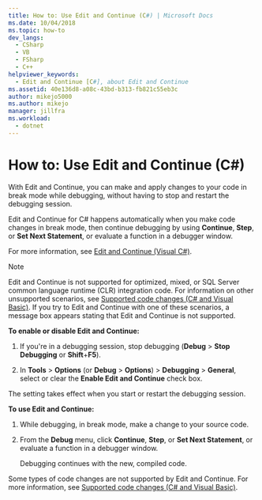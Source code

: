 ```yaml
---
title: How to: Use Edit and Continue (C#) | Microsoft Docs
ms.date: 10/04/2018
ms.topic: how-to
dev_langs: 
  - CSharp
  - VB
  - FSharp
  - C++
helpviewer_keywords: 
  - Edit and Continue [C#], about Edit and Continue
ms.assetid: 40e136d8-a08c-43bd-b313-fb821c55eb3c
author: mikejo5000
ms.author: mikejo
manager: jillfra
ms.workload: 
  - dotnet
---
```

# How to: Use Edit and Continue (C#)
With Edit and Continue, you can make and apply changes to your code in break mode while debugging, without having to stop and restart the debugging session.

Edit and Continue for C# happens automatically when you make code changes in break mode, then continue debugging by using **Continue**, **Step**, or **Set Next Statement**, or evaluate a function in a debugger window.

For more information, see [Edit and Continue (Visual C#)](../debugger/edit-and-continue-visual-csharp.md).

>[!NOTE]
>Edit and Continue is not supported for optimized, mixed, or SQL Server common language runtime (CLR) integration code. For information on other unsupported scenarios, see [Supported code changes (C# and Visual Basic)](../debugger/supported-code-changes-csharp.md). If you try to Edit and Continue with one of these scenarios, a message box appears stating that Edit and Continue is not supported.

**To enable or disable Edit and Continue:**

1. If you're in a debugging session, stop debugging (**Debug** > **Stop Debugging** or **Shift**+**F5**).

1. In **Tools** > **Options** (or **Debug** > **Options**) > **Debugging** > **General**, select or clear the **Enable Edit and Continue** check box.

The setting takes effect when you start or restart the debugging session.

**To use Edit and Continue:**

1. While debugging, in break mode, make a change to your source code.

1. From the **Debug** menu, click **Continue**, **Step**, or **Set Next Statement**, or evaluate a function in a debugger window.

   Debugging continues with the new, compiled code.

Some types of code changes are not supported by Edit and Continue. For more information, see [Supported code changes (C# and Visual Basic)](../debugger/supported-code-changes-csharp.md).
